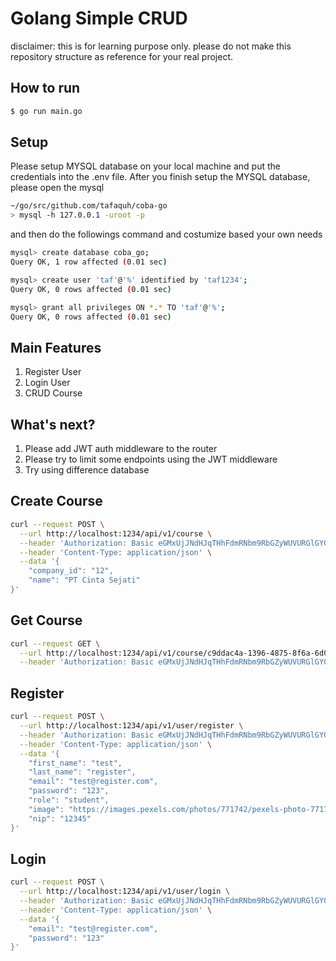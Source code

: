 # Golang Simple CRUD
disclaimer: this is for learning purpose only. please do not make this repository structure as reference for your real project.

## How to run
```bash
$ go run main.go
```

## Setup
Please setup MYSQL database on your local machine and put the credentials into the .env file.
After you finish setup the MYSQL database, please open the mysql
```bash
~/go/src/github.com/tafaquh/coba-go                                                                                                                 11:29:54
> mysql -h 127.0.0.1 -uroot -p

```

and then do the followings command and costumize based your own needs
```bash
mysql> create database coba_go;
Query OK, 1 row affected (0.01 sec)

mysql> create user 'taf'@'%' identified by 'taf1234';
Query OK, 0 rows affected (0.01 sec)

mysql> grant all privileges ON *.* TO 'taf'@'%';
Query OK, 0 rows affected (0.01 sec)
```

## Main Features
1. Register User
2. Login User
3. CRUD Course

## What's next?
1. Please add JWT auth middleware to the router
2. Please try to limit some endpoints using the JWT middleware
3. Try using difference database

## Create Course
```bash
curl --request POST \
  --url http://localhost:1234/api/v1/course \
  --header 'Authorization: Basic eGMxUjJNdHJqTHhFdmRNbm9RbGZyWUVURGlGY0lQT0I6Ym80SlN1aW9RMVFmT3h3bzRNaFBGZXBPcWRCdUFhd2dKNklOZmpFdG9KWDZydUd5YUZUQ2NvZjluYTRJWEFXZw==' \
  --header 'Content-Type: application/json' \
  --data '{
	"company_id": "12",
	"name": "PT Cinta Sejati"
}'
```

## Get Course
```bash
curl --request GET \
  --url http://localhost:1234/api/v1/course/c9ddac4a-1396-4875-8f6a-6d0a64003a1f \
  --header 'Authorization: Basic eGMxUjJNdHJqTHhFdmRNbm9RbGZyWUVURGlGY0lQT0I6Ym80SlN1aW9RMVFmT3h3bzRNaFBGZXBPcWRCdUFhd2dKNklOZmpFdG9KWDZydUd5YUZUQ2NvZjluYTRJWEFXZw=='
```

## Register
```bash
curl --request POST \
  --url http://localhost:1234/api/v1/user/register \
  --header 'Authorization: Basic eGMxUjJNdHJqTHhFdmRNbm9RbGZyWUVURGlGY0lQT0I6Ym80SlN1aW9RMVFmT3h3bzRNaFBGZXBPcWRCdUFhd2dKNklOZmpFdG9KWDZydUd5YUZUQ2NvZjluYTRJWEFXZw==' \
  --header 'Content-Type: application/json' \
  --data '{
	"first_name": "test",
	"last_name": "register",
	"email": "test@register.com",
	"password": "123",
	"role": "student",
	"image": "https://images.pexels.com/photos/771742/pexels-photo-771742.jpeg?cs=srgb&dl=pexels-mohamed-abdelghaffar-771742.jpg&fm=jpg",
	"nip": "12345"
}'
```

## Login
```bash
curl --request POST \
  --url http://localhost:1234/api/v1/user/login \
  --header 'Authorization: Basic eGMxUjJNdHJqTHhFdmRNbm9RbGZyWUVURGlGY0lQT0I6Ym80SlN1aW9RMVFmT3h3bzRNaFBGZXBPcWRCdUFhd2dKNklOZmpFdG9KWDZydUd5YUZUQ2NvZjluYTRJWEFXZw==' \
  --header 'Content-Type: application/json' \
  --data '{
	"email": "test@register.com",
	"password": "123"
}'
```